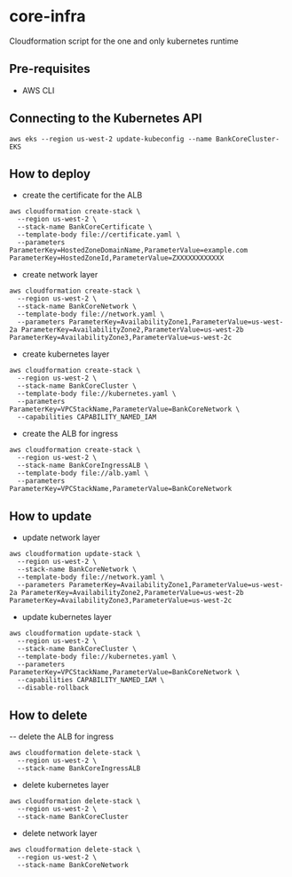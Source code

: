 # core-infra
Cloudformation script for the one and only kubernetes runtime

## Pre-requisites
- AWS CLI

## Connecting to the Kubernetes API
```shell
aws eks --region us-west-2 update-kubeconfig --name BankCoreCluster-EKS
```

## How to deploy
- create the certificate for the ALB
```shell
aws cloudformation create-stack \
  --region us-west-2 \
  --stack-name BankCoreCertificate \
  --template-body file://certificate.yaml \
  --parameters ParameterKey=HostedZoneDomainName,ParameterValue=example.com ParameterKey=HostedZoneId,ParameterValue=ZXXXXXXXXXXXX
```

- create network layer
```shell
aws cloudformation create-stack \
  --region us-west-2 \
  --stack-name BankCoreNetwork \
  --template-body file://network.yaml \
  --parameters ParameterKey=AvailabilityZone1,ParameterValue=us-west-2a ParameterKey=AvailabilityZone2,ParameterValue=us-west-2b ParameterKey=AvailabilityZone3,ParameterValue=us-west-2c
```

- create kubernetes layer
```shell
aws cloudformation create-stack \
  --region us-west-2 \
  --stack-name BankCoreCluster \
  --template-body file://kubernetes.yaml \
  --parameters ParameterKey=VPCStackName,ParameterValue=BankCoreNetwork \
  --capabilities CAPABILITY_NAMED_IAM
```

- create the ALB for ingress
```shell
aws cloudformation create-stack \
  --region us-west-2 \
  --stack-name BankCoreIngressALB \
  --template-body file://alb.yaml \
  --parameters ParameterKey=VPCStackName,ParameterValue=BankCoreNetwork
```

## How to update
- update network layer
```shell
aws cloudformation update-stack \
  --region us-west-2 \
  --stack-name BankCoreNetwork \
  --template-body file://network.yaml \
  --parameters ParameterKey=AvailabilityZone1,ParameterValue=us-west-2a ParameterKey=AvailabilityZone2,ParameterValue=us-west-2b ParameterKey=AvailabilityZone3,ParameterValue=us-west-2c
```
- update kubernetes layer
```shell
aws cloudformation update-stack \
  --region us-west-2 \
  --stack-name BankCoreCluster \
  --template-body file://kubernetes.yaml \
  --parameters ParameterKey=VPCStackName,ParameterValue=BankCoreNetwork \
  --capabilities CAPABILITY_NAMED_IAM \
  --disable-rollback
```


## How to delete
-- delete the ALB for ingress
```shell
aws cloudformation delete-stack \
  --region us-west-2 \
  --stack-name BankCoreIngressALB
```

- delete kubernetes layer
```shell
aws cloudformation delete-stack \
  --region us-west-2 \
  --stack-name BankCoreCluster
```
- delete network layer
```shell
aws cloudformation delete-stack \
  --region us-west-2 \
  --stack-name BankCoreNetwork
```

